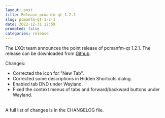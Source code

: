```yaml
---
layout: post
title: Release pcmanfm-qt 1.2.1
slug: pcmanfm-qt-1-2-1
date: 2022-12-31 12:59
promoted: false
categories: release
---
```


The LXQt team announces the point release of pcmanfm-qt 1.2.1.
The release can be downloaded from [Github](https://github.com/lxqt/pcmanfm-qt/releases).

Changes:

 * Corrected the icon for "New Tab".
 * Corrected some descriptions in Hidden Shortcuts dialog.
 * Enabled tab DND under Wayland.
 * Fixed the context menus of tabs and forward/backward buttons under Wayland.

<br/>
A full list of changes is in the CHANGELOG file.
<br/>
